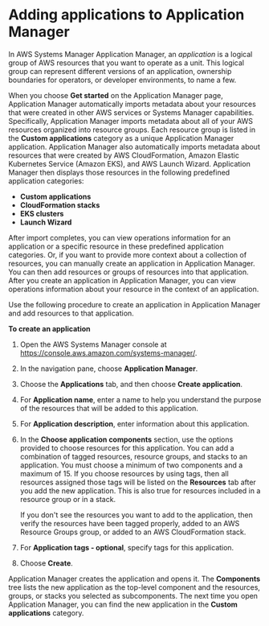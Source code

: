 # Adding applications to Application Manager<a name="application-manager-getting-started-adding-applications"></a>

In AWS Systems Manager Application Manager, an *application* is a logical group of AWS resources that you want to operate as a unit\. This logical group can represent different versions of an application, ownership boundaries for operators, or developer environments, to name a few\.

When you choose **Get started** on the Application Manager page, Application Manager automatically imports metadata about your resources that were created in other AWS services or Systems Manager capabilities\. Specifically, Application Manager imports metadata about all of your AWS resources organized into resource groups\. Each resource group is listed in the **Custom applications** category as a unique Application Manager application\. Application Manager also automatically imports metadata about resources that were created by AWS CloudFormation, Amazon Elastic Kubernetes Service \(Amazon EKS\), and AWS Launch Wizard\. Application Manager then displays those resources in the following predefined application categories:
+ **Custom applications**
+ **CloudFormation stacks**
+ **EKS clusters**
+ **Launch Wizard**

After import completes, you can view operations information for an application or a specific resource in these predefined application categories\. Or, if you want to provide more context about a collection of resources, you can manually create an application in Application Manager\. You can then add resources or groups of resources into that application\. After you create an application in Application Manager, you can view operations information about your resource in the context of an application\. 

Use the following procedure to create an application in Application Manager and add resources to that application\. 

**To create an application**

1. Open the AWS Systems Manager console at [https://console\.aws\.amazon\.com/systems\-manager/](https://console.aws.amazon.com/systems-manager/)\.

1. In the navigation pane, choose **Application Manager**\.

1. Choose the **Applications** tab, and then choose **Create application**\.

1. For **Application name**, enter a name to help you understand the purpose of the resources that will be added to this application\.

1. For **Application description**, enter information about this application\.

1. In the **Choose application components** section, use the options provided to choose resources for this application\. You can add a combination of tagged resources, resource groups, and stacks to an application\. You must choose a minimum of two components and a maximum of 15\. If you choose resources by using tags, then all resources assigned those tags will be listed on the **Resources** tab after you add the new application\. This is also true for resources included in a resource group or in a stack\. 

   If you don't see the resources you want to add to the application, then verify the resources have been tagged properly, added to an AWS Resource Groups group, or added to an AWS CloudFormation stack\.

1. For **Application tags \- optional**, specify tags for this application\.

1. Choose **Create**\.

Application Manager creates the application and opens it\. The **Components** tree lists the new application as the top\-level component and the resources, groups, or stacks you selected as subcomponents\. The next time you open Application Manager, you can find the new application in the **Custom applications** category\.